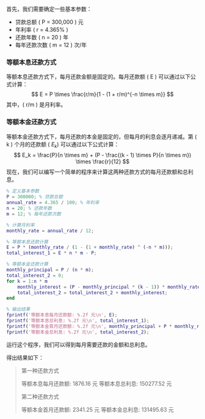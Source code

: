 首先，我们需要确定一些基本参数：

- 贷款总额 ( P = 300,000 ) 元
- 年利率 ( r = 4.365% )
- 还款年数 ( n = 20 ) 年
- 每年还款次数 ( m = 12 ) 次/年

### 等额本息还款方式

等额本息还款方式下，每月还款金额是固定的。每月还款额 ( E ) 可以通过以下公式计算：
$$
E = P \times \frac{r/m}{1 - (1 + r/m)^{-n \times m}}
$$
其中，( r/m ) 是月利率。

### 等额本金还款方式

等额本金还款方式下，每月还款的本金是固定的，但每月的利息会逐月递减。第 ( k ) 个月的还款额 ( $E_k$) 可以通过以下公式计算：
$$
E_k = \frac{P}{n \times m} + (P - \frac{(k - 1) \times P}{n \times m}) \times \frac{r}{12}
$$
现在，我们可以编写一个简单的程序来计算这两种还款方式的每月还款额和总利息。

```matlab
% 定义基本参数
P = 300000; % 贷款总额
annual_rate = 4.365 / 100; % 年利率
n = 20; % 还款年数
m = 12; % 每年还款次数

% 计算月利率
monthly_rate = annual_rate / 12;

% 等额本息还款计算
E = P * (monthly_rate / (1 - (1 + monthly_rate) ^ (-n * m)));
total_interest_1 = E * n * m - P;

% 等额本金还款计算
monthly_principal = P / (n * m);
total_interest_2 = 0;
for k = 1:n * m
    monthly_interest = (P - monthly_principal * (k - 1)) * monthly_rate;
    total_interest_2 = total_interest_2 + monthly_interest;
end

% 输出结果
fprintf('等额本息每月还款额: %.2f 元\n', E);
fprintf('等额本息总利息: %.2f 元\n', total_interest_1);
fprintf('等额本金首月还款额: %.2f 元\n', monthly_principal + P * monthly_rate);
fprintf('等额本金总利息: %.2f 元\n', total_interest_2);
```

运行这个程序，我们可以得到每月需要还款的金额和总利息。



得出结果如下：

> 第一种还款方式
>
> 等额本息每月还款额: 1876.16 元
> 等额本息总利息: 150277.52 元
>
> 第二种还款方式
>
> 等额本金首月还款额: 2341.25 元
> 等额本金总利息: 131495.63 元